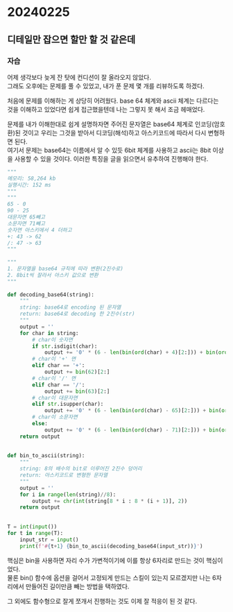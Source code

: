# 20240225
## 디테일만 잡으면 할만 할 것 같은데
### 자습
어제 생각보다 늦게 잔 탓에 컨디션이 잘 올라오지 않았다.  
그래도 오후에는 문제를 풀 수 있었고, 내가 푼 문제 몇 개를 리뷰하도록 하겠다.  

처음에 문제를 이해하는 게 상당히 어려웠다. base 64 체계와 ascii 체계는 다르다는 것을 이해하고 있었다면 쉽게 접근했을텐데 나는 그렇지 못 해서 조금 헤매었다.  

문제를 내가 이해한대로 쉽게 설명하자면 주어진 문자열은 base64 체계로 인코딩(암호환)된 것이고 우리는 그것을 받아서 디코딩(해석)하고 아스키코드에 따라서 다시 변형하면 된다.  
여기서 문제는 base64는 이름에서 알 수 있듯 6bit 체계를 사용하고 ascii는 8bit 이상을 사용할 수 있을 것이다. 이러한 특징을 글을 읽으면서 유추하여 진행해야 한다.  

``` python
"""
메모리: 58,264 kb
실행시간: 152 ms
"""
"""
65 - 0
90 - 25
대문자면 65빼고
소문자면 71빼고
숫자면 아스키에서 4 더하고
+: 43 -> 62
/: 47 -> 63
"""
 
"""
1. 문자열을 base64 규칙에 따라 변환(2진수로)
2. 8bit씩 잘라서 아스키 값으로 변환
"""
 
def decoding_base64(string):
    """
    string: base64로 encoding 된 문자열
    return: base64로 decoding 한 2진수(str)
    """
    output = ''
    for char in string:
        # char이 숫자면
        if str.isdigit(char):
            output += '0' * (6 - len(bin(ord(char) + 4)[2:])) + bin(ord(char) + 4)[2:]
        # char이 '+' 면
        elif char == '+':
            output += bin(62)[2:]
        # char이 '/' 면
        elif char == '/':
            output += bin(63)[2:]
        # char이 대문자면
        elif str.isupper(char):
            output += '0' * (6 - len(bin(ord(char) - 65)[2:])) + bin(ord(char) - 65)[2:]
        # char이 소문자면
        else:
            output += '0' * (6 - len(bin(ord(char) - 71)[2:])) + bin(ord(char) - 71)[2:]
    return output
 
 
def bin_to_ascii(string):
    """
    string: 8의 배수의 bit로 이루어진 2진수 덩어리
    return: 아스키코드로 변형한 문자열
    """
    output = ''
    for i in range(len(string)//8):
        output += chr(int(string[8 * i : 8 * (i + 1)], 2))
    return output
 
 
T = int(input())
for t in range(T):
    input_str = input()
    print(f'#{t+1} {bin_to_ascii(decoding_base64(input_str))}')
```
핵심은 bin을 사용하면 자리 수가 가변적이기에 이를 항상 6자리로 만드는 것이 핵심이었다.  
물론 bin() 함수에 옵션을 걸어서 고정되게 만드는 스킬이 있는지 모르겠지만 나는 6자리에서 만들어진 길이만큼 빼는 방법을 택하였다.  

그 외에도 함수형으로 잘게 쪼개서 진행하는 것도 이제 잘 적응이 된 것 같다.
